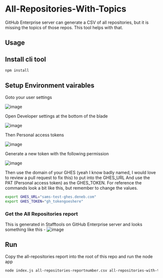 # All-Repositories-With-Topics
GitHub Enterprise server can generate a CSV of all repositories, but it is missing the topics of those repos. This tool helps with that.

## Usage

## Install cli tool
```bash
npm install
```

## Setup Environment vairables
Goto your user settings

![image](https://user-images.githubusercontent.com/14168597/216343581-00b26691-05aa-42f5-98c8-3abe5d60bfdb.png)

Open Developer settings at the bottom of the blade

![image](https://user-images.githubusercontent.com/14168597/216343730-ec174710-160d-4913-a3cd-a8b34d275013.png)

Then Personal access tokens

![image](https://user-images.githubusercontent.com/14168597/216343840-93ecd73b-6f51-4c39-ba7d-0f0ef43cf299.png)

Generate a new token with the following permission

![image](https://user-images.githubusercontent.com/14168597/216344133-0d3571bb-0513-4d1a-a95f-5fa2b85ce77a.png)

Then use the domain of your GHES (yeah I know badly named, I would love to review a pull request to fix this) to put into the GHES_URL
And use the PAT (Personal access token) as the GHES_TOKEN. 
For reference the commands look a bit like this, but remember to change the values.


```bash
export GHES_URL="sams-test-ghes.deneb.com"
export GHES_TOKEN="gh_tokengoeshere"
```

### Get the All Repositories report
This is generated in Stafftools on GitHub Enterprise server and looks something like this -
![image](https://user-images.githubusercontent.com/14168597/216342483-d6708b33-2add-4b5f-8a3c-acb9a063dc63.png)

## Run 
Copy the all-repositories report into the root of this repo and run the node app

```bash
node index.js all-repositories-reportnumber.csv all-repositories-with-topics.csv
```

